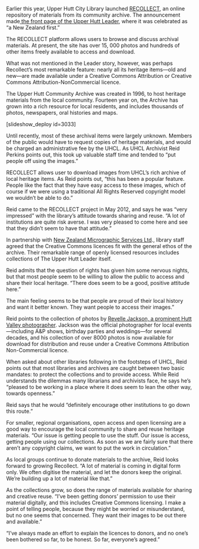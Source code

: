 <html><body><p>Earlier this year, Upper Hutt City Library launched <a href="http://uhcl.recollect.co.nz/" target="_blank">RECOLLECT</a>, an online repository of materials from its community archive. The announcement made<a href="http://www.stuff.co.nz/dominion-post/news/local-papers/upper-hutt-leader/7825164/Upper-Hutt-heritage-database-makes-history" target="_blank"> the front page of the Upper Hutt Leader</a>, where it was celebrated as “a New Zealand first.”



The RECOLLECT platform allows users to browse and discuss archival materials. At present, the site has over 15, 000 photos and hundreds of other items freely available to access and download.



What was not mentioned in the Leader story, however, was perhaps Recollect’s most remarkable feature: nearly all its heritage items—old and new—are made available under a Creative Commons Attribution or Creative Commons Attribution-NonCommercial licence.



The Upper Hutt Community Archive was created in 1996, to host heritage materials from the local community. Fourteen year on, the Archive has grown into a rich resource for local residents, and includes thousands of photos, newspapers, oral histories and maps.



[slideshow_deploy id=3033]



Until recently, most of these archival items were largely unknown. Members of the public would have to request copies of heritage materials, and would be charged an administrative fee by the UHCL. As UHCL Archivist Reid Perkins points out, this took up valuable staff time and tended to “put people off using the images.”



RECOLLECT allows user to download images from UHCL’s rich archive of local heritage items. As Reid points out, “this has been a popular feature. People like the fact that they have easy access to these images, which of course if we were using a traditional All Rights Reserved copyright model we wouldn’t be able to do.”



Reid came to the RECOLLECT project in May 2012, and says he was “very impressed” with the library’s attitude towards sharing and reuse. “A lot of institutions are quite risk averse. I was very pleased to come here and see that they didn’t seem to have that attitude.”



In partnership with <a href="http://www.micrographics.co.nz/" target="_blank">New Zealand Micrographic Services Ltd</a>., library staff agreed that the Creative Commons licences fit with the general ethos of the archive. Their remarkable range of openly licensed resources includes collections of The Upper Hutt Leader itself.



Reid admits that the question of rights has given him some nervous nights, but that most people seem to be willing to allow the public to access and share their local heritage. “There does seem to be a good, positive attitude here.”



The main feeling seems to be that people are proud of their local history and want it better known. They want people to access their images.”



Reid points to the collection of photos by <a href="http://www.upperhuttcity.com/page/1079/JacksonWilfredRevelle.boss" target="_blank">Revelle Jackson, a prominent Hutt Valley photographer</a>. Jackson was the official photographer for local events—including A&amp;P shows, birthday parties and weddings—for several decades, and his collection of over 8000 photos is now available for download for distribution and reuse under a Creative Commons Attribution Non-Commercial licence.



When asked about other libraries following in the footsteps of UHCL, Reid points out that most libraries and archives are caught between two basic mandates: to protect the collections and to provide access. While Reid understands the dilemmas many librarians and archivists face, he says he’s “pleased to be working in a place where it does seem to lean the other way, towards openness.”



Reid says that he would “definitely encourage other institutions to go down this route.”



For smaller, regional organisations, open access and open licensing are a good way to encourage the local community to share and reuse heritage materials. “Our issue is getting people to use the stuff. Our issue is access, getting people using our collections. As soon as we are fairly sure that there aren’t any copyright claims, we want to put the work in circulation.”



As local groups continue to donate materials to the archive, Reid looks forward to growing Recollect. “A lot of material is coming in digital form only. We often digitise the material, and let the donors keep the original. We’re building up a lot of material like that.”



As the collections grow, so does the range of materials available for sharing and creative reuse. “I’ve been getting donors’ permission to use their material digitally, and this includes Creative Commons licensing. I make a point of telling people, because they might be worried or misunderstand, but no one seems that concerned. They want their images to be out there and available.”



“I’ve always made an effort to explain the licences to donors, and no one’s been bothered so far, to be honest. So far, everyone’s agreed.”</p></body></html>